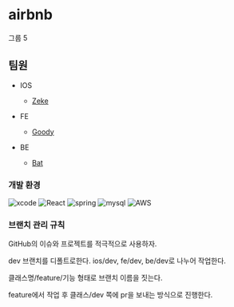 # airbnb
그룹 5

## 팀원

- IOS
  - [Zeke](https://github.com/zeke-iOS)

- FE
  - [Goody](https://github.com/junzero741)

- BE 
  - [Bat](https://github.com/kjk402)


### 개발 환경
![xcode](https://user-images.githubusercontent.com/59398492/114123129-a7eefc00-992c-11eb-8819-67a13cd0f921.jpg)
![React](https://user-images.githubusercontent.com/59398492/117407860-1e8e1200-af4a-11eb-8091-df53aa2649c2.jpg)
![spring](https://user-images.githubusercontent.com/59398492/117413573-1ab1be00-af51-11eb-962a-876ec517474c.png)
![mysql](https://user-images.githubusercontent.com/59398492/114123158-b89f7200-992c-11eb-9392-e8823d075aa7.png)
![AWS](https://user-images.githubusercontent.com/59398492/114123162-b9380880-992c-11eb-9446-25729659d477.png)

### 브랜치 관리 규칙
GitHub의 이슈와 프로젝트를 적극적으로 사용하자.

dev 브랜치를 디폴트로한다.
ios/dev, fe/dev, be/dev로 나누어 작업한다.

클래스명/feature/기능 형태로 브랜치 이름을 짓는다.

feature에서 작업 후 클래스/dev 쪽에 pr을 보내는 방식으로 진행한다.

